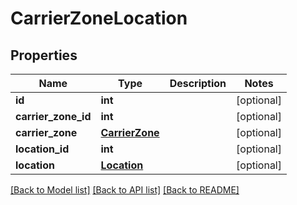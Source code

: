 # CarrierZoneLocation

## Properties
Name | Type | Description | Notes
------------ | ------------- | ------------- | -------------
**id** | **int** |  | [optional] 
**carrier_zone_id** | **int** |  | [optional] 
**carrier_zone** | [**CarrierZone**](CarrierZone.md) |  | [optional] 
**location_id** | **int** |  | [optional] 
**location** | [**Location**](Location.md) |  | [optional] 

[[Back to Model list]](../README.md#documentation-for-models) [[Back to API list]](../README.md#documentation-for-api-endpoints) [[Back to README]](../README.md)

